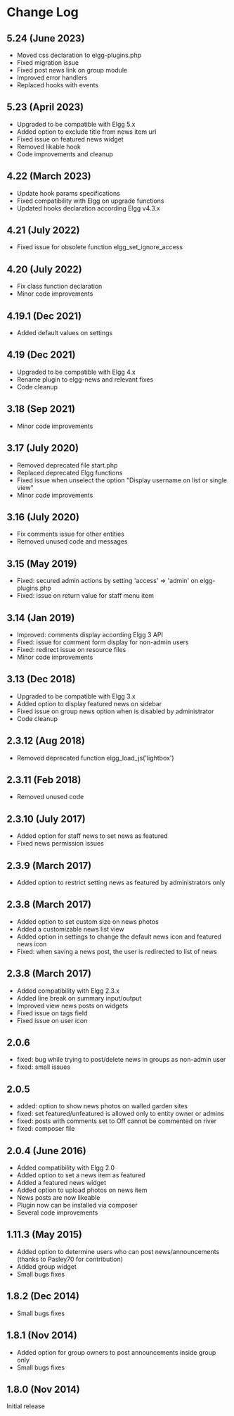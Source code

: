 # Change Log

## 5.24 (June 2023)
- Moved css declaration to elgg-plugins.php
- Fixed migration issue
- Fixed post news link on group module
- Improved error handlers
- Replaced hooks with events


## 5.23 (April 2023)
- Upgraded to be compatible with Elgg 5.x
- Added option to exclude title from news item url
- Fixed issue on featured news widget
- Removed likable hook
- Code improvements and cleanup

## 4.22 (March 2023)
- Update hook params specifications
- Fixed compatibility with Elgg on upgrade functions
- Updated hooks declaration according Elgg v4.3.x

## 4.21 (July 2022)

- Fixed issue for obsolete function elgg_set_ignore_access

## 4.20 (July 2022)

- Fix class function declaration
- Minor code improvements

## 4.19.1 (Dec 2021)

- Added default values on settings

## 4.19 (Dec 2021)

- Upgraded to be compatible with Elgg 4.x
- Rename plugin to elgg-news and relevant fixes
- Code cleanup

## 3.18 (Sep 2021)

- Minor code improvements

## 3.17 (July 2020)

- Removed deprecated file start.php
- Replaced deprecated Elgg functions
- Fixed issue when unselect the option "Display username on list or single view"
- Minor code improvements

## 3.16 (July 2020)

- Fix comments issue for other entities
- Removed unused code and messages

## 3.15 (May 2019)

- Fixed: secured admin actions by setting 'access' => 'admin' on elgg-plugins.php
- Fixed: issue on return value for staff menu item

## 3.14 (Jan 2019)

- Improved: comments display according Elgg 3 API
- Fixed: issue for comment form display for non-admin users
- Fixed: redirect issue on resource files
- Minor code improvements

## 3.13 (Dec 2018)

- Upgraded to be compatible with Elgg 3.x
- Added option to display featured news on sidebar
- Fixed issue on group news option when is disabled by administrator
- Code cleanup

## 2.3.12 (Aug 2018)

- Removed deprecated function elgg_load_js('lightbox')

## 2.3.11 (Feb 2018)

- Removed unused code

## 2.3.10 (July 2017)

- Added option for staff news to set news as featured
- Fixed news permission issues

## 2.3.9 (March 2017)

- Added option to restrict setting news as featured by administrators only

## 2.3.8 (March 2017)

- Added option to set custom size on news photos
- Added a customizable news list view
- Added option in settings to change the default news icon and featured news icon
- Fixed: when saving a news post, the user is redirected to list of news

## 2.3.8 (March 2017)

- Added compatibility with Elgg 2.3.x
- Added line break on summary input/output 
- Improved view news posts on widgets
- Fixed issue on tags field
- Fixed issue on user icon

## 2.0.6 

- fixed: bug while trying to post/delete news in groups as non-admin user
- fixed: small issues

## 2.0.5

- added: option to show news photos on walled garden sites
- fixed: set featured/unfeatured is allowed only to entity owner or admins
- fixed: posts with comments set to Off cannot be commented on river
- fixed: composer file

## 2.0.4 (June 2016)

- Added compatibility with Elgg 2.0
- Added option to set a news item as featured
- Added a featured news widget 
- Added option to upload photos on news item
- News posts are now likeable 
- Plugin now can be installed via composer
- Several code improvements

## 1.11.3 (May 2015)

- Added option to determine users who can post news/announcements (thanks to Pasley70 for contribution)
- Added group widget
- Small bugs fixes

## 1.8.2 (Dec 2014)

- Small bugs fixes

## 1.8.1 (Nov 2014)

- Added option for group owners to post announcements inside group only
- Small bugs fixes

## 1.8.0 (Nov 2014)

Initial release
